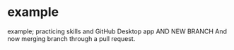 # example
example; practicing skills and GitHub Desktop app AND NEW BRANCH
And now merging branch through a pull request.
